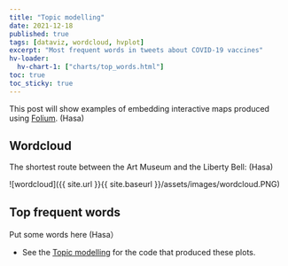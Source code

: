 ```yaml
---
title: "Topic modelling"
date: 2021-12-18
published: true
tags: [dataviz, wordcloud, hvplot]
excerpt: "Most frequent words in tweets about COVID-19 vaccines"
hv-loader:
  hv-chart-1: ["charts/top_words.html"] 
toc: true
toc_sticky: true
---
```


This post will show examples of embedding interactive maps produced using [Folium](https://github.com/python-visualization/folium). (Hasa)

## Wordcloud

The shortest route between the Art Museum and the Liberty Bell: (Hasa)

![wordcloud]({{ site.url }}{{ site.baseurl }}/assets/images/wordcloud.PNG)

## Top frequent words

Put some words here (Hasa）

<div id="hv-chart-1"></div>

- See the [Topic modelling](https://github.com/Anran0716/550final-proj/blob/main/code/WordCloudBarGraph.ipynb) for the code that produced these plots.
